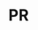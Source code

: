 ---
published:  false
post_id:    2019-03-PR
title:      PR
date_start: 2019-03-29
date_end:   2019-04-02
cover_idx:  0
cover_meta: Puerto Rico
images:
  - ext:    00.jpg
    width:  1802
    height: 2400
    meta:   Puerto Rico
tags:
  - Caribbean
---